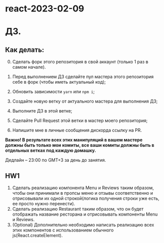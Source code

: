 # react-2023-02-09

# ДЗ.

## Как делать:

0. Сделать форк этого репозитория в свой аккаунт (только 1 раз в самом начале).

1. Перед выполнением ДЗ сделайте пул мастера этого репозитория себе в форк (чтобы иметь актуальный код);
2. Обновить зависимости `yarn` или `npm i`;
3. Создайте новую ветку от актуального мастера для выполнения ДЗ;
4. Выполните ДЗ в этой ветке;
5. Сделайте Pull Request этой ветки в мастер моего репозитория;
6. Напишите мне в личные сообщения дискорда ссылку на PR.

**Важно! В результате всех этих манипуляций в вашем мастере должны быть только мои комиты, все ваши комиты должны быть в отдельных ветках под каждую домашку.**

Дедлайн – 23:00 по GMT+3 за день до занятия.

## HW1

1. Сделать реализацию компонента Menu и Reviews таким образом, чтобы они принимали в пропсы меню и отзывы соответственно и отрисовывали их одной строкой(логика получения строки уже есть, ее просто нужно перенести).
2. Сделать реализацию Restaurant таким образом, что он будет отображать название ресторана и отрисовывать компоненты Menu и Reviews.
3. (Optional) Дополнительно необходимо написать реализацию всех этих компонентов с использованием обычного js(React.createElement).
